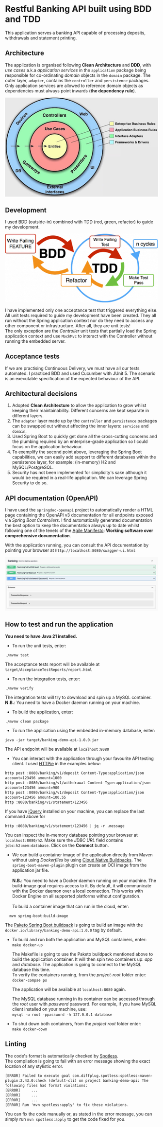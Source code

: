 # Restful Banking API built using BDD and TDD

This application serves a banking API capable of processing deposits, withdrawals and statement printing.

## Architecture
The application is organised following **Clean Architecture** and **DDD**, with *use cases* a.k.a *application services* in the `application` package being responsible for co-ordinating *domain* objects in the `domain` package.
The outer layer, `adapter`, contains the `controller` and `persistence` packages.  
Only application services are allowed to reference domain objects as dependencies must always point inwards (**the dependency rule**).

![](./pictures/clean-architecture.jpg)

## Development

I used BDD (outside-in) combined with TDD (red, green, refactor) to guide my development.  

![](./pictures/bdd_with_tdd.png)

I have implemented only one acceptance test that triggered everything else. All unit tests required to guide my development have been created. They all run without the Spring application context nor do they need to access any other component or infrastructure. After all, they are unit tests!  
The only exception are the *Controller* unit tests that partially load the Spring application context and use `MockMvc` to interact with the Controller without running the embedded server. 

## Acceptance tests

If we are practising Continuous Delivery, we must have all our tests automated. I practiced BDD and used Cucumber with JUnit 5. The scenario is an executable specification of the expected behaviour of the API.  
  
## Architectural decisions
1. Adopted **Clean Architecture** to allow the application to grow whilst keeping their maintainability. Different concerns are kept separate in different layers.
1. The `adapter` layer made up by the `controller` and `persistence` packages can be swapped out without affecting the inner layers: `services` and `domain`.
1. Used Spring Boot to quickly get done all the cross-cutting concerns and the plumbing required by an enterprise-grade application so I could focus on the application behaviour.
1. To exemplify the second point above, leveraging the Spring Boot capabilities, we can easily add support to different databases within the persistence layer, for example: (in-memory) H2 and MySQL/PostgreSQL.
1. Security has not been implemented for simplicity's sake  although it would be required in a real-life application. We can leverage Spring Security to do so.

## API documentation (OpenAPI)

I have used the `springdoc-openapi` project to automatically render a HTML page containing the OpenAPI v3 documentation for all endpoints exposed via *Spring Boot Controllers*.
I find automatically generated documentation the best option to keep the documentation always up to date whilst following one of the tenets of the [Agile Manifesto](https://agilemanifesto.org/): **Working software over comprehensive documentation**.  
  
With the application running, you can consult the API documentation by pointing your browser at `http://localhost:8080/swagger-ui.html`

![](./pictures/open-api.jpg)


## How to test and run the application

**You need to have Java 21 installed.**  
  
- To run the unit tests, enter:
```
./mvnw test
```
  The acceptance tests report will be available at `target/AcceptanceTestReports/report.html`

- To run the integration tests, enter:
```
./mvnw verify
```
The integration tests will try to download and spin up a MySQL container.  
**N.B.**: You need to have a Docker daemon running on your machine.

- To build the application, enter:
```  
./mvnw clean package
```
- To run the application using the embedded in-memory database, enter:
```
java -jar target/banking-demo-api-1.0.0.jar
```
  The API endpoint will be available at `localhost:8080`

- You can interact with the application through your favourite API testing client. I used [HTTPie](https://httpie.io/) in the examples below:
```
http post :8080/banking/v1/deposit Content-Type:application/json account=123456 amount=1000
http post :8080/banking/v1/withdrawal Content-Type:application/json account=123456 amount=900
http post :8080/banking/v1/deposit Content-Type:application/json account=123456 amount=100.55
http :8080/banking/v1/statement/123456
```
  If you have [jQuery](https://jquery.com/download/) installed on your machine, you can replace the last command above for 
```
http :8080/banking/v1/statement/123456 | jq -r .message
```

  You can inspect the in-memory database pointing your browser at `localhost:8080/h2`. Make sure the *JDBC URL* field contains `jdbc:h2:mem:database`. Click on the **Connect** button.


- We can build a container image of the application directly from Maven without using *Dockerfiles* by using [Cloud Native Buildpacks](https://buildpacks.io/). The `spring-boot-maven-plugin` plugin can create an OCI image from the application jar file.  
  <br>
  **N.B.**: You need to have a Docker daemon running on your machine. The build-image goal requires access to it. By default, it will communicate with the Docker daemon over a local connection.
  This works with Docker Engine on all supported platforms without configuration.  
  <br>
  To build a container image that can run in the cloud, enter:
```
  mvn spring-boot:build-image
```

  The [Paketo Spring Boot buildpack](https://github.com/paketo-buildpacks/spring-boot) is going to build an image with the `docker.io/library/banking-demo-api:1.0.0` tag by default.

- To build and run both the application and MySQL containers, enter:  
  `make docker-up`  
  
  The Makefile is going to use the Paketo buildpack mentioned above to build the application container. It will then spin two containers up: *app* and *database*. The application is going to connect to the MySQL database this time.  
  To verify the containers running, from the *project-root* folder enter:  
  `docker-compse ps`  
  
  The application will be available at `localhost:8080` again.  
  
  The MySQL database running in its container can be accessed through the *root* user with *password* password. For example, if you have MySQL client installed on your machine, use:  
  `mysql -u root -ppassword -h 127.0.0.1 database`  
  
- To shut down both containers, from the *project root* folder enter:  
  `make docker-down` 

## Linting
The code's format is automatically checked by [Spotless](https://github.com/diffplug/spotless).  
The compilation is going to fail with an error message showing the exact location of any stylistic error.
```
[ERROR] Failed to execute goal com.diffplug.spotless:spotless-maven-plugin:2.43.0:check (default-cli) on project banking-demo-api: The following files had format violations:
[ERROR]     ...
[ERROR]     ...
[ERROR]     ...
[ERROR] Run 'mvn spotless:apply' to fix these violations.
```
You can fix the code manually or, as stated in the error message, you can simply run `mvn spotless:apply` to get the code fixed for you.



